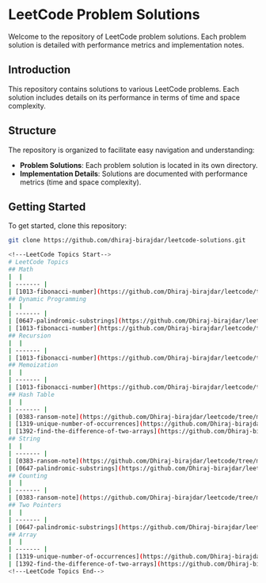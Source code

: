 # LeetCode Problem Solutions

Welcome to the repository of LeetCode problem solutions. Each problem solution is detailed with performance metrics and implementation notes.

## Introduction

This repository contains solutions to various LeetCode problems. Each solution includes details on its performance in terms of time and space complexity.

## Structure

The repository is organized to facilitate easy navigation and understanding:

- **Problem Solutions**: Each problem solution is located in its own directory.
- **Implementation Details**: Solutions are documented with performance metrics (time and space complexity).

## Getting Started

To get started, clone this repository:

```bash
git clone https://github.com/dhiraj-birajdar/leetcode-solutions.git

<!---LeetCode Topics Start-->
# LeetCode Topics
## Math
|  |
| ------- |
| [1013-fibonacci-number](https://github.com/Dhiraj-birajdar/leetcode/tree/master/1013-fibonacci-number) |
## Dynamic Programming
|  |
| ------- |
| [0647-palindromic-substrings](https://github.com/Dhiraj-birajdar/leetcode/tree/master/0647-palindromic-substrings) |
| [1013-fibonacci-number](https://github.com/Dhiraj-birajdar/leetcode/tree/master/1013-fibonacci-number) |
## Recursion
|  |
| ------- |
| [1013-fibonacci-number](https://github.com/Dhiraj-birajdar/leetcode/tree/master/1013-fibonacci-number) |
## Memoization
|  |
| ------- |
| [1013-fibonacci-number](https://github.com/Dhiraj-birajdar/leetcode/tree/master/1013-fibonacci-number) |
## Hash Table
|  |
| ------- |
| [0383-ransom-note](https://github.com/Dhiraj-birajdar/leetcode/tree/master/0383-ransom-note) |
| [1319-unique-number-of-occurrences](https://github.com/Dhiraj-birajdar/leetcode/tree/master/1319-unique-number-of-occurrences) |
| [1392-find-the-difference-of-two-arrays](https://github.com/Dhiraj-birajdar/leetcode/tree/master/1392-find-the-difference-of-two-arrays) |
## String
|  |
| ------- |
| [0383-ransom-note](https://github.com/Dhiraj-birajdar/leetcode/tree/master/0383-ransom-note) |
| [0647-palindromic-substrings](https://github.com/Dhiraj-birajdar/leetcode/tree/master/0647-palindromic-substrings) |
## Counting
|  |
| ------- |
| [0383-ransom-note](https://github.com/Dhiraj-birajdar/leetcode/tree/master/0383-ransom-note) |
## Two Pointers
|  |
| ------- |
| [0647-palindromic-substrings](https://github.com/Dhiraj-birajdar/leetcode/tree/master/0647-palindromic-substrings) |
## Array
|  |
| ------- |
| [1319-unique-number-of-occurrences](https://github.com/Dhiraj-birajdar/leetcode/tree/master/1319-unique-number-of-occurrences) |
| [1392-find-the-difference-of-two-arrays](https://github.com/Dhiraj-birajdar/leetcode/tree/master/1392-find-the-difference-of-two-arrays) |
<!---LeetCode Topics End-->